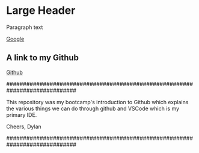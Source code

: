 # Large Header
Paragraph text

[Google](http://Google.com/)

## A link to my Github
[Github](https://github.com/dylanhoke)

#############################################################################

This repository was my bootcamp's introduction to Github which explains the
various things we can do through github and VSCode which is my primary IDE.

Cheers,
Dylan

#############################################################################
